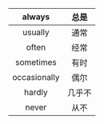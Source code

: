 
|    always    | 总是  |
| :----------: | :-: |
|   usually    | 通常  |
|    often     | 经常  |
|  sometimes   | 有时  |
| occasionally | 偶尔  |
|    hardly    | 几乎不 |
|    never     | 从不  |
